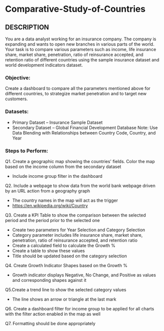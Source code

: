 # Comparative-Study-of-Countries
 
 ## DESCRIPTION

You are a data analyst working for an insurance company. The company is expanding and wants to open new branches in various parts of the world. Your task is to compare various parameters such as income, life insurance share, market share, penetration, ratio of reinsurance accepted, and retention ratio of different countries using the sample insurance dataset and world development indicators dataset.

### Objective: 

Create a dashboard to compare all the parameters mentioned above for different countries, to strategize market penetration and to target new customers.

### Datasets:

* Primary Dataset   – Insurance Sample Dataset
* Secondary Dataset – Global Financial Development Database
Note: Use Data Blending with Relationships between Country Code, Country, and Year

### Steps to Perform: 

Q1. Create a geographic map showing the countries' fields. Color the map based on the income column from the secondary dataset
* Include income group filter in the dashboard

Q2. Include a webpage to show data from the world bank webpage driven by an URL action from a geography graph
* The country names in the map will act as the trigger
* https://en.wikipedia.org/wiki/Country

Q3. Create a KPI Table to show the comparison between the selected period and the period prior to the selected one

* Create two parameters for Year Selection and Category Selection
* Category parameter includes life insurance share, market share, penetration, ratio of reinsurance accepted, and retention ratio
* Create a calculated field to calculate the Growth %
* Create a table to show these values
* Title should be updated based on the category selection

Q4. Create Growth Indicator Shapes based on the Growth %
* Growth indicator displays Negative, No Change, and Positive as values and corresponding shapes against it

Q5.Create a trend line to show the selected category values
* The line shows an arrow or triangle at the last mark

Q6. Create a dashboard filter for income group to be applied for all charts with the filter action enabled in the map as well

Q7. Formatting should be done appropriately
